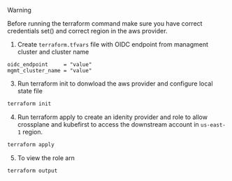 > [!WARNING]  
> Before running the terraform command make sure you have correct credentials set() and correct region in the aws provider.

1. Create `terraform.tfvars` file with OIDC endpoint from managment cluster and cluster name
```
oidc_endpoint     = "value"
mgmt_cluster_name = "value"
```

3. Run terraform init to donwload the aws provider and configure local state file
```bash
terraform init
```

4. Run terraform apply to create an idenity provider and role to allow crossplane and kubefirst to access the downstream account in `us-east-1` region.
```bash
terraform apply
```

5. To view the role arn 
```bash
terraform output
```